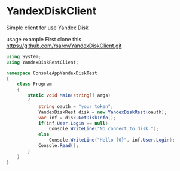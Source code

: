 # YandexDiskClient
Simple client for use Yandex Disk

usage example
First clone this https://github.com/rsarov/YandexDiskClient.git
```c#
using System;
using YandexDiskRestClient;

namespace ConsoleAppYandexDiskTest
{
    class Program
    {
        static void Main(string[] args)
        {
            string oauth = "your token";
            YandexDiskRest disk = new YandexDiskRest(oauth);
            var inf = disk.GetDiskInfo();
            if(inf.User.Login == null)
                Console.WriteLine("No connect to disk.");
            else
                Console.WriteLine("Hello {0}", inf.User.Login);
            Console.Read();
        }
    }
}
```
